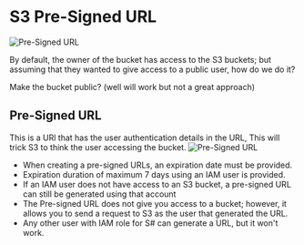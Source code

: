 # S3 Pre-Signed URL
![Pre-Signed URL](image_37.png)

By default, the owner of the bucket has access to the S3 buckets; but assuming that they wanted to
give access to a public user, how do we do it?

Make the bucket public? (well will work but not a great approach)

## Pre-Signed URL
This is a URl that has the user authentication details in the URL, This will trick S3 to think  the user accessing the bucket.
![Pre-Signed URL](image_39.png)

- When creating a pre-signed URLs, an expiration date must be provided.
- Expiration duration of maximum 7 days using an IAM user is provided.
- If an IAM user does not have access to an S3 bucket, a pre-signed URL can still be generated using that account
- The Pre-signed URL does not give you access to a bucket; however, it allows you to send a request to S3 as the user that generated the URL.
- Any other user with IAM role for S# can generate a URL, but it won't work.
